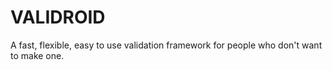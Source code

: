 VALIDROID
===
A fast, flexible, easy to use validation framework for people who don't want to make one.